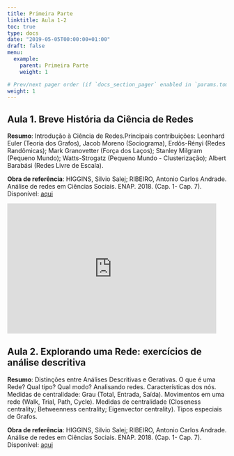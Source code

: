 ```yaml
---
title: Primeira Parte
linktitle: Aula 1-2
toc: true
type: docs
date: "2019-05-05T00:00:00+01:00"
draft: false
menu:
  example:
    parent: Primeira Parte
    weight: 1

# Prev/next pager order (if `docs_section_pager` enabled in `params.toml`)
weight: 1
---
```


## Aula 1.  Breve História da Ciência de Redes

__Resumo__: Introdução à Ciência de Redes.Principais contribuições: Leonhard Euler (Teoria dos Grafos),
Jacob Moreno (Sociograma), Erdõs-Rényi (Redes Randômicas); Mark Granovetter (Força dos Laços); Stanley
Milgram (Pequeno Mundo); Watts-Strogatz (Pequeno Mundo - Clusterização); Albert Barabási (Redes Livre
de Escala).

__Obra de referência__: HIGGINS, Silvio Salej; RIBEIRO, Antonio Carlos Andrade. Análise de redes em Ciências Sociais. ENAP. 2018. (Cap. 1- Cap. 7). Disponível: [aqui](https://repositorio.enap.gov.br/bitstream/1/3337/1/Livro_Analise%20de%20Redes%20em%20Ci%C3%AAncias%20Sociais.pdf)



<iframe src="https://docs.google.com/presentation/d/e/2PACX-1vRfJJxQ3nAag30Qn-a9dK5aShSGsATakMfMseGwW8IQ1TinfisioQZYmRPXpGwPCAgbahxyTPCHTxuI/embed?start=false&loop=false&delayms=3000" frameborder="0" width="480" height="299" allowfullscreen="true" mozallowfullscreen="true" webkitallowfullscreen="true"></iframe>


## Aula 2. Explorando uma Rede: exercícios de análise descritiva

__Resumo__: Distinções entre Análises Descritivas e Gerativas. O que é uma Rede? Qual tipo? Qual modo? Analisando redes. Características dos nós. Medidas de centralidade: Grau (Total, Entrada, Saída). Movimentos em uma rede (Walk, Trial, Path, Cycle). Medidas de centralidade (Closeness centrality; Betweenness centrality; Eigenvector centrality). Tipos especiais de Grafos.

__Obra de referência__: HIGGINS, Silvio Salej; RIBEIRO, Antonio Carlos Andrade. Análise de redes em Ciências Sociais. ENAP. 2018. (Cap. 1- Cap. 7). Disponível: [aqui](https://repositorio.enap.gov.br/bitstream/1/3337/1/Livro_Analise%20de%20Redes%20em%20Ci%C3%AAncias%20Sociais.pdf)
